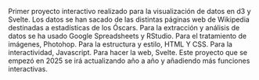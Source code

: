 Primer proyecto interactivo realizado para la visualización de datos en d3 y Svelte. Los datos se han sacado de las distintas páginas web de Wikipedia destinadas a estadísticas de los Óscars.
Para la extracción y análisis de datos se ha usado Google Spreadsheets y RStudio. Para el tratamiento de imágenes, Photohop. Para la estructura y estilo, HTML Y CSS. Para la interactividad, Javascript. Para hacer la web, Svelte.
Este proyecto que se empezó en 2025 se irá actualizando año a año y añadiendo más funciones interactivas.
